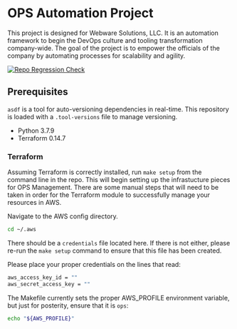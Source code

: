 # OPS Automation Project

This project is designed for Webware Solutions, LLC. It is an automation framework to begin
the DevOps culture and tooling transformation company-wide. The goal of the project is to
empower the officials of the company by automating processes for scalability and agility.

[![Repo Regression Check](https://github.com/ralonzo1/OPSAutomation2021/actions/workflows/repo_check.yml/badge.svg)](https://github.com/ralonzo1/OPSAutomation2021/actions/workflows/repo_check.yml)

## Prerequisites

`asdf` is a tool for auto-versioning dependencies in real-time. This repository is loaded with
a `.tool-versions` file to manage versioning.

- Python 3.7.9
- Terraform 0.14.7

### Terraform

Assuming Terraform is correctly installed, run `make setup` from the command line in the repo.
This will begin setting up the infrastucture pieces for OPS Management. There are some manual steps
that will need to be taken in order for the Terraform module to successfully manage your resources
in AWS.

Navigate to the AWS config directory.

```bash
cd ~/.aws
```

There should be a `credentials` file located here. If there is not either, please re-run the `make setup`
command to ensure that this file has been created.

Please place your proper credentials on the lines that read:

```bash
aws_access_key_id = ""
aws_secret_access_key = ""
```

The Makefile currently sets the proper AWS_PROFILE environment variable, but just for posterity, ensure that
it is `ops`:

```bash
echo "${AWS_PROFILE}"
```
